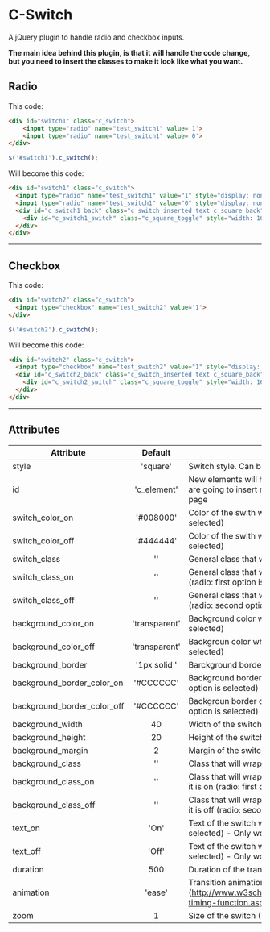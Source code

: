 # C-Switch
A jQuery plugin to handle radio and checkbox inputs.

**The main idea behind this plugin, is that it will handle the code change, but you need to insert the classes to make it look like what you want.**

## Radio

This code:
```html
<div id="switch1" class="c_switch">
    <input type="radio" name="test_switch1" value='1'>
    <input type="radio" name="test_switch1" value='0'>
</div>
```
```javascript
$('#switch1').c_switch();
```

Will become this code:
```html
<div id="switch1" class="c_switch">
  <input type="radio" name="test_switch1" value="1" style="display: none;">
  <input type="radio" name="test_switch1" value="0" style="display: none;">
  <div id="c_switch1_back" class="c_switch_inserted text c_square_back" style="zoom: 100%; width: 40px; height: 20px; margin: 2px; border: 1px solid rgb(204, 204, 204); transition: 0.5s ease; background-color: transparent;">
    <div id="c_switch1_switch" class="c_square_toggle" style="width: 16px; height: 16px; margin: 2px 2px 2px 22px; transition: 0.5s ease; background-color: rgb(68, 68, 68);"></div>
  </div>
</div>
```
---
## Checkbox
This code:
```html
<div id="switch2" class="c_switch">
  <input type="checkbox" name="test_switch2" value='1'>
</div>
```
```javascript
$('#switch2').c_switch();
```

Will become this code:
```html
<div id="switch2" class="c_switch">
  <input type="checkbox" name="test_switch2" value="1" style="display: none;">
  <div id="c_switch2_back" class="c_switch_inserted text c_square_back" style="zoom: 100%; width: 40px; height: 20px; margin: 2px; border: 1px solid rgb(204, 204, 204); transition: 0.5s ease; background-color: transparent;">
    <div id="c_switch2_switch" class="c_square_toggle" style="width: 16px; height: 16px; margin: 2px 2px 2px 22px; transition: 0.5s ease; background-color: rgb(68, 68, 68);"></div>
  </div>
</div>
```
---
## Attributes

| Attribute | Default | Description|
|---|:---:|---|
|style|'square'|Switch style. Can be Text, Round or Square|
|id|'c_element'|New elements will have this id. You must use it if you are going to insert more than two switches in a single page|
|switch_color_on|'#008000'|Color of the swith when it is on (radio: first option is selected)|
|switch_color_off|'#444444'|Color of the swith when it is off (radio: second option is selected)|
|switch_class|''|General class that will wrap the switch|
|switch_class_on|''|General class that will wrap the switch when it is on (radio: first option is selected)|
|switch_class_off|''|General class that will wrap the switch when it is off (radio: second option is selected)|
|background_color_on|'transparent'|Background color when it is on (radio: first option is selected)|
|background_color_off|'transparent'|Backgroun color  when it is off (radio: second option is selected)|
|background_border|'1px solid '|Barckground border|
|background_border_color_on|'#CCCCCC'|Background border color when it is on (radio: first option is selected)|
|background_border_color_off|'#CCCCCC'|Backgroun border color when it is off (radio: second option is selected)|
|background_width|40|Width of the switch|
|background_height|20|Height of the switch||
|background_margin|2|Margin of the switch||
|background_class|''|Class that will wrap the background of the switch|
|background_class_on|''|Class that will wrap the background of the switch when it is on (radio: first option is selected)|
|background_class_off|''|Class that will wrap the background of the switch when it is off (radio: second option is selected)|
|text_on|'On'|Text of the switch when it is on (radio: first option is selected) - Only works when style is set as text|
|text_off|'Off'|Text of the switch when it is off (radio: second option is selected) - Only works when style is set as text|
|duration|500|Duration of the transition|
|animation|'ease'|Transition animation (http://www.w3schools.com/cssref/css3_pr_transition-timing-function.asp)|
|zoom|1|Size of the switch (1 = 100%)|


